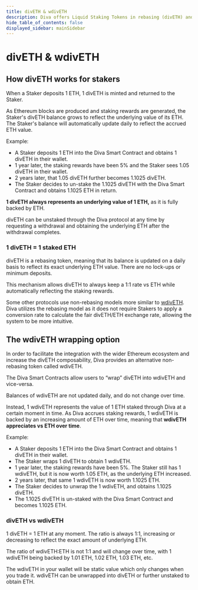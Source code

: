 ```yaml
---
title: divETH & wdivETH
description: Diva offers Liquid Staking Tokens in rebasing (divETH) and non-rebasing (wdivETH) flavors.
hide_table_of_contents: false
displayed_sidebar: mainSidebar
---
```


# divETH & wdivETH

## How divETH works for stakers

When a Staker deposits 1 ETH, 1 divETH is minted and returned to the Staker.

As Ethereum blocks are produced and staking rewards are generated, the Staker's divETH balance grows to reflect the underlying value of its ETH. The Staker's balance will automatically update daily to reflect the accrued ETH value.

Example:

- A Staker deposits 1 ETH into the Diva Smart Contract and obtains 1 divETH in their wallet.
- 1 year later, the staking rewards have been 5% and the Staker sees 1.05 divETH in their wallet.
- 2 years later, that 1.05 divETH further becomes 1.1025 divETH.
- The Staker decides to un-stake the 1.1025 divETH with the Diva Smart Contract and obtains 1.1025 ETH in return.

**1 divETH always represents an underlying value of 1 ETH,** as it is fully backed by ETH.

divETH can be unstaked through the Diva protocol at any time by requesting a withdrawal and obtaining the underlying ETH after the withdrawal completes.


### 1 divETH = 1 staked ETH

divETH is a rebasing token, meaning that its balance is updated on a daily basis to reflect its exact underlying ETH value. There are no lock-ups or minimum deposits.

This mechanism allows divETH to always keep a 1:1 rate vs ETH while automatically reflecting the staking rewards.

Some other protocols use non-rebasing models more similar to [wdivETH](#the-wdiveth-wrapping-option). Diva utilizes the rebasing model as it does not require Stakers to apply a conversion rate to calculate the fair divETH/ETH exchange rate, allowing the system to be more intuitive. 


## The wdivETH wrapping option

In order to facilitate the integration with the wider Ethereum ecosystem and increase the divETH composability, Diva provides an alternative non-rebasing token called wdivETH.

The Diva Smart Contracts allow users to “wrap” divETH into wdivETH and vice-versa.

Balances of wdivETH are not updated daily, and do not change over time.

Instead, 1 wdivETH represents the value of 1 ETH staked through Diva at a certain moment in time. As Diva accrues staking rewards, 1 wdivETH is backed by an increasing amount of ETH over time, meaning that **wdivETH appreciates vs ETH over time**.

Example:

- A Staker deposits 1 ETH into the Diva Smart Contract and obtains 1 divETH in their wallet.
- The Staker wraps 1 divETH to obtain 1 wdivETH.
- 1 year later, the staking rewards have been 5%. The Staker still has 1 wdivETH, but it is now worth 1.05 ETH, as the underlying ETH increased.
- 2 years later, that same 1 wdivETH is now worth 1.1025 ETH.
- The Staker decides to unwrap the 1 wdivETH, and obtains 1.1025 divETH.
- The 1.1025 divETH is un-staked with the Diva Smart Contract and becomes 1.1025 ETH.

### divETH vs wdivETH

1 divETH = 1 ETH at any moment. The ratio is always 1:1, increasing or decreasing to reflect the exact amount of underlying ETH.

The ratio of wdivETH:ETH is not 1:1 and will change over time, with 1 wdivETH being backed by 1.01 ETH, 1.02 ETH, 1.03 ETH, etc.

The wdivETH in your wallet will be static value which only changes when you trade it. wdivETH can be unwrapped into divETH or further unstaked to obtain ETH.
